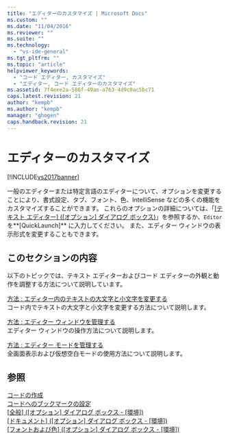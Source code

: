 ```yaml
---
title: "エディターのカスタマイズ | Microsoft Docs"
ms.custom: ""
ms.date: "11/04/2016"
ms.reviewer: ""
ms.suite: ""
ms.technology: 
  - "vs-ide-general"
ms.tgt_pltfrm: ""
ms.topic: "article"
helpviewer_keywords: 
  - "コード エディター, カスタマイズ"
  - "エディター, コード エディターのカスタマイズ"
ms.assetid: 7f4eee2a-586f-49ae-a763-4d9c0ac5bc71
caps.latest.revision: 21
author: "kempb"
ms.author: "kempb"
manager: "ghogen"
caps.handback.revision: 21
---
```

# エディターのカスタマイズ
[!INCLUDE[vs2017banner](../code-quality/includes/vs2017banner.md)]

一般のエディターまたは特定言語のエディターについて、オプションを変更することにより、書式設定、タブ、フォント、色、IntelliSense などの多くの機能をカスタマイズすることができます。  これらのオプションの詳細については、「[\[テキスト エディター\] \(\[オプション\] ダイアログ ボックス\)](../Topic/Text%20Editor%20Options%20Dialog%20Box.md)」を参照するか、`Editor` を**\[QuickLaunch\]** に入力してください。  また、エディター ウィンドウの表示形式を変更することもできます。  
  
## このセクションの内容  
 以下のトピックでは、テキスト エディターおよびコード エディターの外観と動作を調整する方法について説明しています。  
  
 [方法 : エディター内のテキストの大文字と小文字を変更する](../ide/how-to-change-text-case-in-the-editor.md)  
 コード内でテキストの大文字と小文字を変更する方法について説明します。  
  
 [方法 : エディター ウィンドウを管理する](../ide/how-to-manage-editor-windows.md)  
 エディター ウィンドウの操作方法について説明します。  
  
 [方法 : エディター モードを管理する](../ide/how-to-manage-editor-modes.md)  
 全画面表示および仮想空白モードの使用方法について説明します。  
  
## 参照  
 [コードの作成](../ide/writing-code-in-the-code-and-text-editor.md)   
 [コードへのブックマークの設定](../ide/setting-bookmarks-in-code.md)   
 [\[全般\] \(\[オプション\] ダイアログ ボックス \- \[環境\]\)](../Topic/General,%20Environment,%20Options%20Dialog%20Box.md)   
 [\[ドキュメント\] \(\[オプション\] ダイアログ ボックス \- \[環境\]\)](../Topic/Documents,%20Environment,%20Options%20Dialog%20Box.md)   
 [\[フォントおよび色\] \(\[オプション\] ダイアログ ボックス \- \[環境\]\)](../Topic/Fonts%20and%20Colors,%20Environment,%20Options%20Dialog%20Box.md)